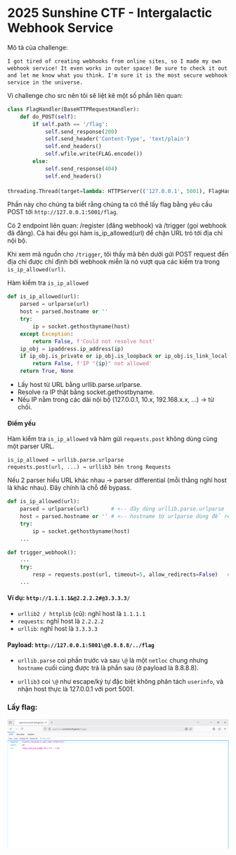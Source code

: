 # 2025 Sunshine CTF - Intergalactic Webhook Service

Mô tả của challenge:
```
I got tired of creating webhooks from online sites, so I made my own webhook service! It even works in outer space! Be sure to check it out and let me know what you think. I'm sure it is the most secure webhook service in the universe.
```

Vì challenge cho src nên tôi sẽ liệt kê một số phần liên quan: 
```python
class FlagHandler(BaseHTTPRequestHandler):
    def do_POST(self):
        if self.path == '/flag':
            self.send_response(200)
            self.send_header('Content-Type', 'text/plain')
            self.end_headers()
            self.wfile.write(FLAG.encode())
        else:
            self.send_response(404)
            self.end_headers()

threading.Thread(target=lambda: HTTPServer(('127.0.0.1', 5001), FlagHandler).serve_forever(), daemon=True).start()
```

Phần này cho chúng ta biết rằng chúng ta có thể lấy flag bằng yêu cầu POST tới `http://127.0.0.1:5001/flag`. 

Có 2 endpoint liên quan: /register (đăng webhook) và /trigger (gọi webhook đã đăng). Cả hai đều gọi hàm is_ip_allowed(url) để chặn URL trỏ tới địa chỉ nội bộ.

Khi xem mã nguồn cho `/trigger`, tôi thấy mã bên dưới gửi POST request đến địa chỉ được chỉ định bởi webhook miễn là nó vượt qua các kiểm tra trong `is_ip_allowed(url)`.

Hàm kiểm tra `is_ip_allowed`
```python
def is_ip_allowed(url):
    parsed = urlparse(url)
    host = parsed.hostname or ''
    try:
        ip = socket.gethostbyname(host)
    except Exception:
        return False, f'Could not resolve host'
    ip_obj = ipaddress.ip_address(ip)
    if ip_obj.is_private or ip_obj.is_loopback or ip_obj.is_link_local or ip_obj.is_reserved:
        return False, f'IP "{ip}" not allowed'
    return True, None
```

- Lấy host từ URL bằng urllib.parse.urlparse.
- Resolve ra IP thật bằng socket.gethostbyname.
- Nếu IP nằm trong các dải nội bộ (127.0.0.1, 10.x, 192.168.x.x, …) → từ chối.

#### Điểm yếu
Hàm kiểm tra `is_ip_allowed` và hàm gửi `requests.post` không dùng cùng một parser URL.

    is_ip_allowed → urllib.parse.urlparse
    requests.post(url, ...) → urllib3 bên trong Requests

Nếu 2 parser hiểu URL khác nhau → parser differential (mỗi thằng nghĩ host là khác nhau). Đây chính là chỗ để bypass.

```python
def is_ip_allowed(url):
    parsed = urlparse(url)       # <-- đây dùng urllib.parse.urlparse
    host = parsed.hostname or '' # <-- hostname từ urlparse dùng để resolve
    try:
        ip = socket.gethostbyname(host)
    ...
```

```python
def trigger_webhook():
    ...
    try:
        resp = requests.post(url, timeout=5, allow_redirects=False)   # <-- đây dùng urllib3 bên trong Requests
    ...    
```

#### Ví dụ: `http://1.1.1.1&@2.2.2.2#@3.3.3.3/`
- `urllib2 / httplib` (cũ): nghĩ host là `1.1.1.1`
- `requests`: nghĩ host là `2.2.2.2`
- `urllib`: nghĩ host là `3.3.3.3`

#### Payload: `http://127.0.0.1:5001\@8.8.8.8/../flag`
- `urllib.parse` coi phần trước và sau `\@` là một `netloc` chung nhưng `hostname` cuối cùng được trả là phần sau (ở payload là 8.8.8.8).

- `urllib3` coi `\@` như escape/ký tự đặc biệt không phân tách `userinfo`, và nhận host thực là 127.0.0.1 với port 5001.

### Lấy flag:
![alt text](image.png)

